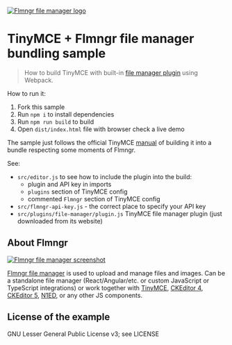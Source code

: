 [![Flmngr file manager logo](https://flmngr.com/img/favicons/favicon-64x64.png)](https://flmngr.com)

# TinyMCE + Flmngr file manager bundling sample

> How to build TinyMCE with built-in [file manager plugin](https://flmngr.com) using Webpack.

How to run it:

1. Fork this sample
2. Run `npm i` to install dependencies
3. Run `npm run build` to build 
4. Open `dist/index.html` file with browser check a live demo

The sample just follows the official TinyMCE [manual](https://www.tiny.cloud/docs/tinymce/6/webpack-es6-npm/) of building it into a bundle respecting some moments of Flmngr.

See:
- `src/editor.js` to see how to include the plugin into the build:
  - plugin and API key in imports
  - `plugins` section of TinyMCE config
  - commented `Flmngr` section of TinyMCE config
- `src/flmngr-api-key.js` - the correct place to specify your API key
- `src/plugins/file-manager/plugin.js` TinyMCE file manager plugin (just downloaded from its website)

## About Flmngr

[![Flmngr file manager screenshot](https://flmngr.com/img/browsing.jpg)](https://flmngr.com)

[Flmngr file manager](https://flmngr.com) is used to upload and manage files and images. Can be a standalone file manager (React/Angular/etc. or custom JavaScript or TypeScript integrations) or work together with [TinyMCE](https://flmngr.com/doc/install-tinymce-plugin), [CKEditor&nbsp;4](https://flmngr.com/doc/install-ckeditor-plugin), [CKEditor&nbsp;5](https://flmngr.com/doc/install-ckeditor-5-plugin), [N1ED](https://n1ed.com), or any other JS components.


## License of the example

GNU Lesser General Public License v3; see LICENSE